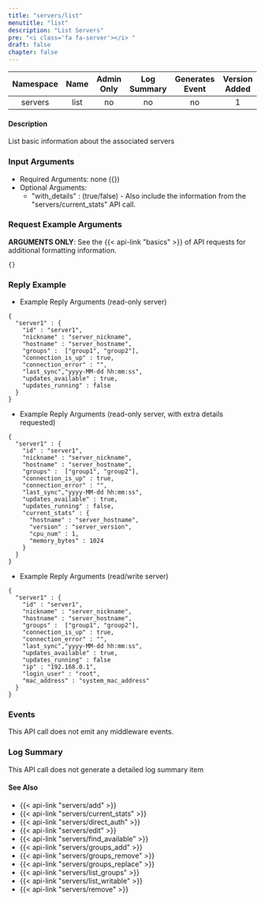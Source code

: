 ```yaml
---
title: "servers/list"
menutitle: "list"
description: "List Servers"
pre: "<i class='fa fa-server'></i> "
draft: false
chapter: false
---
```


| Namespace | Name | Admin Only | Log Summary | Generates Event | Version Added
|:----------------:|:--------:|:--------:|:--------:|:--------:|:---:|
| servers | list | no | no | no | 1 |

#### Description
List basic information about the associated servers

### Input Arguments
* Required Arguments: none ({})
* Optional Arguments:
   * "with_details" : (true/false) - Also include the information from the "servers/current_stats" API call.


### Request Example Arguments
**ARGUMENTS ONLY**: See the {{< api-link "basics" >}} of API requests for additional formatting information.

```
{}
```

### Reply Example
* Example Reply Arguments (read-only server)
```
{
  "server1" : {
    "id" : "server1",
    "nickname" : "server_nickname",
    "hostname" : "server_hostname",
    "groups" :  ["group1", "group2"],
    "connection_is_up" : true,
    "connection_error" : "",
    "last_sync","yyyy-MM-dd hh:mm:ss",
    "updates_available" : true,
    "updates_running" : false
  }
}
```

* Example Reply Arguments (read-only server, with extra details requested)
```
{
  "server1" : {
    "id" : "server1",
    "nickname" : "server_nickname",
    "hostname" : "server_hostname",
    "groups" :  ["group1", "group2"],
    "connection_is_up" : true,
    "connection_error" : "",
    "last_sync","yyyy-MM-dd hh:mm:ss",
    "updates_available" : true,
    "updates_running" : false,
    "current_stats" : {
      "hostname" : "server_hostname",
      "version" : "server_version",
      "cpu_num" : 1,
      "memory_bytes" : 1024
    }
  }
}
```

* Example Reply Arguments (read/write server)
```
{
  "server1" : {
    "id" : "server1",
    "nickname" : "server_nickname",
    "hostname" : "server_hostname",
    "groups" :  ["group1", "group2"],
    "connection_is_up" : true,
    "connection_error" : "",
    "last_sync","yyyy-MM-dd hh:mm:ss",
    "updates_available" : true,
    "updates_running" : false
    "ip" : "192.168.0.1",
    "login_user" : "root",
    "mac_address" : "system_mac_address"
  }
}
```


### Events
This API call does not emit any middleware events.

### Log Summary
This API call does not generate a detailed log summary item


#### See Also
* {{< api-link "servers/add" >}}
* {{< api-link "servers/current_stats" >}}
* {{< api-link "servers/direct_auth" >}}
* {{< api-link "servers/edit" >}}
* {{< api-link "servers/find_available" >}}
* {{< api-link "servers/groups_add" >}}
* {{< api-link "servers/groups_remove" >}}
* {{< api-link "servers/groups_replace" >}}
* {{< api-link "servers/list_groups" >}}
* {{< api-link "servers/list_writable" >}}
* {{< api-link "servers/remove" >}}
